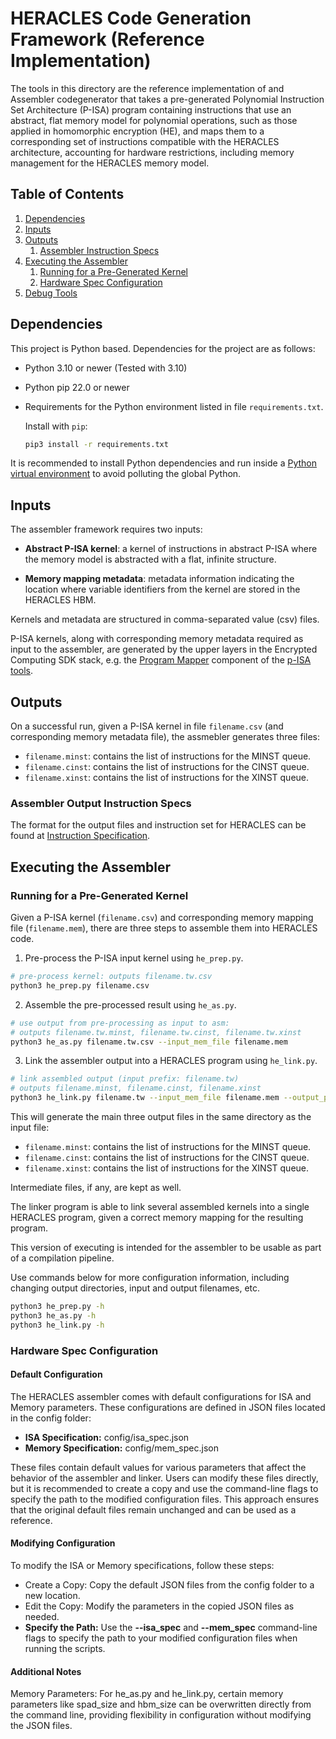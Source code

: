 # HERACLES Code Generation Framework (Reference Implementation)

The tools in this directory are the reference implementation of and Assembler codegenerator that takes a pre-generated Polynomial Instruction Set Architecture (P-ISA) program containing instructions that use an abstract, flat memory model for polynomial operations, such as those applied in homomorphic encryption (HE), and maps them to a corresponding set of instructions compatible with the HERACLES architecture, accounting for hardware restrictions, including memory management for the HERACLES memory model.

## Table of Contents
1. [Dependencies](#dependencies)
2. [Inputs](#inputs)
3. [Outputs](#outputs)
   1. [Assembler Instruction Specs](#assembler-output-instruction-specs)
4. [Executing the Assembler](#executing-the-assembler)
   1. [Running for a Pre-Generated Kernel](#running-for-a-pre-generated-kernel)
   2. [Hardware Spec Configuration](#hardware-spec-configuration)
5. [Debug Tools](./debug_tools/README.md)

## Dependencies

This project is Python based. Dependencies for the project are as follows:

- Python 3.10 or newer (Tested with 3.10)
- Python pip 22.0 or newer
- Requirements for the Python environment listed in file `requirements.txt`.

  Install with `pip`:

  ```bash
  pip3 install -r requirements.txt
  ```

It is recommended to install Python dependencies and run inside a [Python virtual environment](https://virtualenv.pypa.io/en/stable/index.html) to avoid polluting the global Python.

## Inputs

The assembler framework requires two inputs:

- **Abstract P-ISA kernel**: a kernel of instructions in abstract P-ISA where the memory model is abstracted with a flat, infinite structure.

- **Memory mapping metadata**: metadata information indicating the location where variable identifiers from the kernel are stored in the HERACLES HBM.

Kernels and metadata are structured in comma-separated value (csv) files.

P-ISA kernels, along with corresponding memory metadata required as input to the assembler, are generated by the upper layers in the Encrypted Computing SDK stack, e.g. the [Program Mapper](../../README.md#encrypted-computing-sdk-phase-1-components-and-tasks) component of the [p-ISA tools](../../p-isa_tools).

## Outputs

On a successful run, given a P-ISA kernel in file `filename.csv` (and corresponding memory metadata file), the assmebler generates three files:

- `filename.minst`: contains the list of instructions for the MINST queue.
- `filename.cinst`: contains the list of instructions for the CINST queue.
- `filename.xinst`: contains the list of instructions for the XINST queue.

### Assembler Output Instruction Specs

The format for the output files and instruction set for HERACLES can be found
at [Instruction Specification](docsrc/specs.md).

## Executing the Assembler
### Running for a Pre-Generated Kernel

Given a P-ISA kernel (`filename.csv`) and corresponding memory mapping file (`filename.mem`), there are three steps to assemble them into HERACLES code.

1. Pre-process the P-ISA input kernel using `he_prep.py`.

```bash
# pre-process kernel: outputs filename.tw.csv
python3 he_prep.py filename.csv
```

2. Assemble the pre-processed result using `he_as.py`.

```bash
# use output from pre-processing as input to asm:
# outputs filename.tw.minst, filename.tw.cinst, filename.tw.xinst
python3 he_as.py filename.tw.csv --input_mem_file filename.mem
```

3. Link the assembler output into a HERACLES program using `he_link.py`.

```bash
# link assembled output (input prefix: filename.tw)
# outputs filename.minst, filename.cinst, filename.xinst
python3 he_link.py filename.tw --input_mem_file filename.mem --output_prefix filename
```

This will generate the main three output files in the same directory as the input file:

- `filename.minst`: contains the list of instructions for the MINST queue.
- `filename.cinst`: contains the list of instructions for the CINST queue.
- `filename.xinst`: contains the list of instructions for the XINST queue.

Intermediate files, if any, are kept as well.

The linker program is able to link several assembled kernels into a single HERACLES program, given a correct memory mapping for the resulting program.

This version of executing is intended for the assembler to be usable as part of a compilation pipeline.

Use commands below for more configuration information, including changing output directories, input and output filenames, etc.

```bash
python3 he_prep.py -h
python3 he_as.py -h
python3 he_link.py -h
```

### Hardware Spec Configuration

#### Default Configuration
The HERACLES assembler comes with default configurations for ISA and Memory parameters. These configurations are defined in JSON files located in the config folder:
- **ISA Specification:** config/isa_spec.json
- **Memory Specification:** config/mem_spec.json

These files contain default values for various parameters that affect the behavior of the assembler and linker. Users can modify these files directly, but it is recommended to create a copy and use the command-line flags to specify the path to the modified configuration files. This approach ensures that the original default files remain unchanged and can be used as a reference.

#### Modifying Configuration
To modify the ISA or Memory specifications, follow these steps:
- Create a Copy: Copy the default JSON files from the config folder to a new location.
- Edit the Copy: Modify the parameters in the copied JSON files as needed.
- **Specify the Path:** Use the **--isa_spec** and **--mem_spec** command-line flags to specify the path to your modified configuration files when running the scripts.

#### Additional Notes
Memory Parameters: For he_as.py and he_link.py, certain memory parameters like spad_size and hbm_size can be overwritten directly from the command line, providing flexibility in configuration without modifying the JSON files.